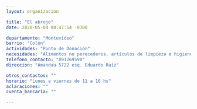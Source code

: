 ```yaml
---
layout: organizacion

title: "El abrojo"
date: 2020-05-04 00:47:54 -0300

departamento: "Montevideo"
barrio: "Colón"
actividades: "Punto de Donación"
necesidades: "Alimentos no perecederos, artículos de limpieza e higiene personal y del hogar"
telefono_contacto: "091269590"
direccion: "Amandau 5722 esq. Eduardo Raíz"

otros_contactos: ""
horario: "Lunes a viernes de 11 a 16 hs"
aclaraciones: ""
cuenta_bancaria: ""

---
```

